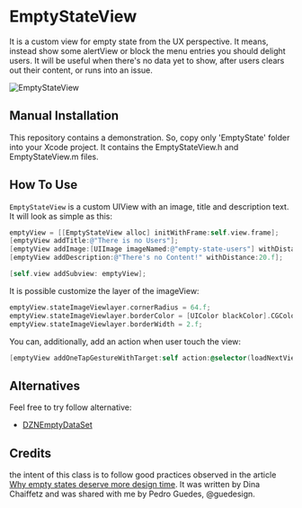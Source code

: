 # EmptyStateView
It is a custom view for empty state from the UX perspective. It means, instead show some alertView or block the menu entries you should delight users. It will be useful when there's no data yet to show, after users clears out their content, or runs into an issue.


![EmptyStateView](https://www.dropbox.com/s/2dth3irrh8voage/emptyState.png?dl=1)


## Manual Installation

This repository contains a demonstration. So, copy only 'EmptyState' folder into your Xcode project. It contains the EmptyStateView.h and EmptyStateView.m files.

## How To Use

`EmptyStateView` is a custom UIView with an image, title and description text.
It will look as simple as this:

```objective-c
emptyView = [[EmptyStateView alloc] initWithFrame:self.view.frame];
[emptyView addTitle:@"There is no Users"];
[emptyView addImage:[UIImage imageNamed:@"empty-state-users"] withDistance:10.f];
[emptyView addDescription:@"There's no Content!" withDistance:20.f];

[self.view addSubview: emptyView];
```

It is possible customize the layer of the imageView:

```objective-c
emptyView.stateImageViewlayer.cornerRadius = 64.f;
emptyView.stateImageViewlayer.borderColor = [UIColor blackColor].CGColor;
emptyView.stateImageViewlayer.borderWidth = 2.f;
```

You can, additionally, add an action when user touch the view:

```objective-c
[emptyView addOneTapGestureWithTarget:self action:@selector(loadNextViewController)];
```

## Alternatives
Feel free to try follow alternative:
- [DZNEmptyDataSet](https://github.com/dzenbot/DZNEmptyDataSet)

## Credits

the intent of this class is to follow good practices observed in the article [Why empty states deserve more design time](https://medium.com/@InVisionApp/why-empty-states-deserve-more-design-time-44b5adc7eb52).
It was written by Dina Chaiffetz and was shared with me by Pedro Guedes, @guedesign.
